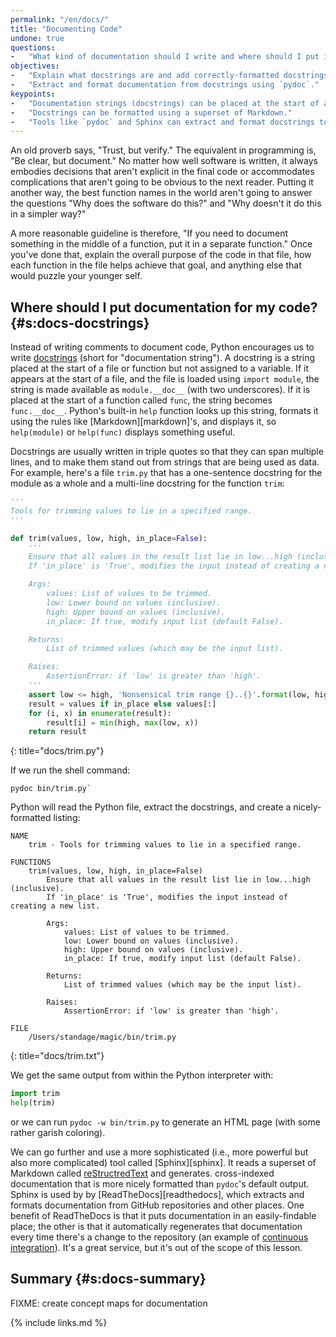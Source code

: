 ```yaml
---
permalink: "/en/docs/"
title: "Documenting Code"
undone: true
questions:
-   "What kind of documentation should I write and where should I put it?"
objectives:
-   "Explain what docstrings are and add correctly-formatted docstrings to short Python programs."
-   "Extract and format documentation from docstrings using `pydoc`."
keypoints:
-   "Documentation strings (docstrings) can be placed at the start of a file or at the start of a function."
-   "Docstrings can be formatted using a superset of Markdown."
-   "Tools like `pydoc` and Sphinx can extract and format docstrings to create documentation for software."
---
```


An old proverb says, "Trust, but verify."
The equivalent in programming is, "Be clear, but document."
No matter how well software is written,
it always embodies decisions that aren't explicit in the final code
or accommodates complications that aren't going to be obvious to the next reader.
Putting it another way,
the best function names in the world aren't going to answer the questions
"Why does the software do this?"
and
"Why doesn't it do this in a simpler way?"

A more reasonable guideline is therefore,
"If you need to document something in the middle of a function, put it in a separate function."
Once you've done that,
explain the overall purpose of the code in that file,
how each function in the file helps achieve that goal,
and anything else that would puzzle your younger self.

## Where should I put documentation for my code? {#s:docs-docstrings}

Instead of writing comments to document code,
Python encourages us to write [docstrings](#g:docstring)
(short for "documentation string").
A docstring is a string placed at the start of a file or function
but not assigned to a variable.
If it appears at the start of a file,
and the file is loaded using `import module`,
the string is made available as `module.__doc__` (with two underscores).
If it is placed at the start of a function called `func`,
the string becomes `func.__doc__`.
Python's built-in `help` function looks up this string,
formats it using the rules like [Markdown][markdown]'s,
and displays it,
so `help(module)` or `help(func)` displays something useful.

Docstrings are usually written in triple quotes so that they can span multiple lines,
and to make them stand out from strings that are being used as data.
For example,
here's a file `trim.py` that has a one-sentence docstring for the module as a whole
and a multi-line docstring for the function `trim`:

```python
'''
Tools for trimming values to lie in a specified range.
'''

def trim(values, low, high, in_place=False):
    '''
    Ensure that all values in the result list lie in low...high (inclusive).
    If 'in_place' is 'True', modifies the input instead of creating a new list.

    Args:
        values: List of values to be trimmed.
        low: Lower bound on values (inclusive).
        high: Upper bound on values (inclusive).
        in_place: If true, modify input list (default False).

    Returns:
        List of trimmed values (which may be the input list).

    Raises:
        AssertionError: if 'low' is greater than 'high'.
    '''
    assert low <= high, 'Nonsensical trim range {}..{}'.format(low, high)
    result = values if in_place else values[:]
    for (i, x) in enumerate(result):
        result[i] = min(high, max(low, x))
    return result
```
{: title="docs/trim.py"}

If we run the shell command:

```shell
pydoc bin/trim.py`
```

<!-- == \noindent -->
Python will read the Python file,
extract the docstrings,
and create a nicely-formatted listing:

```text
NAME
    trim - Tools for trimming values to lie in a specified range.

FUNCTIONS
    trim(values, low, high, in_place=False)
        Ensure that all values in the result list lie in low...high (inclusive).
        If 'in_place' is 'True', modifies the input instead of creating a new list.
        
        Args:
            values: List of values to be trimmed.
            low: Lower bound on values (inclusive).
            high: Upper bound on values (inclusive).
            in_place: If true, modify input list (default False).
        
        Returns:
            List of trimmed values (which may be the input list).
        
        Raises:
            AssertionError: if 'low' is greater than 'high'.

FILE
    /Users/standage/magic/bin/trim.py
```
{: title="docs/trim.txt"}

We get the same output from within the Python interpreter with:

```python
import trim
help(trim)
```

<!-- == \noindent -->
or we can run `pydoc -w bin/trim.py` to generate an HTML page
(with some rather garish coloring).

We can go further and use a more sophisticated (i.e., more powerful but also more complicated) tool called [Sphinx][sphinx].
It reads a superset of Markdown called [reStructredText](#g:restructured-text)
and generates. cross-indexed documentation that is more nicely formatted than `pydoc`'s default output.
Sphinx is used by by [ReadTheDocs][readthedocs],
which extracts and formats documentation from GitHub repositories and other places.
One benefit of ReadTheDocs is that it puts documentation in an easily-findable place;
the other is that it automatically regenerates that documentation every time there's a change to the repository
(an example of [continuous integration](#g:continuous-integration)).
It's a great service,
but it's out of the scope of this lesson.

## Summary {#s:docs-summary}

FIXME: create concept maps for documentation

{% include links.md %}
